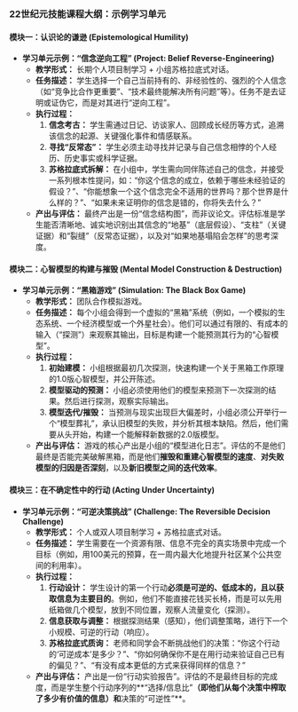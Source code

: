 ### 22世纪元技能课程大纲：示例学习单元

#### 模块一：认识论的谦逊 (Epistemological Humility)

*   **学习单元示例：“信念逆向工程” (Project: Belief Reverse-Engineering)**
    *   **教学形式：** 长期个人项目制学习 + 小组苏格拉底式对话。
    *   **任务描述：** 学生选择一个自己当前持有的、非经验性的、强烈的个人信念（如“竞争比合作更重要”、“技术最终能解决所有问题”等）。任务不是去证明或证伪它，而是对其进行“逆向工程”。
    *   **执行过程：**
        1.  **信念考古：** 学生需通过日记、访谈家人、回顾成长经历等方式，追溯该信念的起源、关键强化事件和情感联系。
        2.  **寻找“反常态”：** 学生必须主动寻找并记录与自己信念相悖的个人经历、历史事实或科学证据。
        3.  **苏格拉底式拆解：** 在小组中，学生需向同伴陈述自己的信念，并接受一系列根本性提问，如：“你这个信念的成立，依赖于哪些未经验证的假设？”、“你能想象一个这个信念完全不适用的世界吗？那个世界是什么样的？”、“如果未来证明你的信念是错的，你将失去什么？”
    *   **产出与评估：** 最终产出是一份“信念结构图”，而非议论文。评估标准是学生能否清晰地、诚实地识别出其信念的“地基”（底层假设）、“支柱”（关键证据）和“裂缝”（反常态证据），以及对“如果地基塌陷会怎样”的思考深度。

#### 模块二：心智模型的构建与摧毁 (Mental Model Construction & Destruction)

*   **学习单元示例：“黑箱游戏” (Simulation: The Black Box Game)**
    *   **教学形式：** 团队合作模拟游戏。
    *   **任务描述：** 每个小组会得到一个虚拟的“黑箱”系统（例如，一个模拟的生态系统、一个经济模型或一个外星社会）。他们可以通过有限的、有成本的输入（“探测”）来观察其输出，目标是构建一个能预测其行为的“心智模型”。
    *   **执行过程：**
        1.  **初始建模：** 小组根据最初几次探测，快速构建一个关于黑箱工作原理的1.0版心智模型，并公开陈述。
        2.  **模型驱动的预测：** 小组必须使用他们的模型来预测下一次探测的结果。然后进行探测，观察实际输出。
        3.  **模型迭代/摧毁：** 当预测与现实出现巨大偏差时，小组必须公开举行一个“模型葬礼”，承认旧模型的失败，并分析其根本缺陷。然后，他们需要从头开始，构建一个能解释新数据的2.0版模型。
    *   **产出与评估：** 游戏的核心产出是小组的“模型进化日志”。评估的不是他们最终是否能完美破解黑箱，而是他们**摧毁和重建心智模型的速度**、**对失败模型的归因是否深刻**，以及**新旧模型之间的迭代效率**。

#### 模块三：在不确定性中的行动 (Acting Under Uncertainty)

*   **学习单元示例：“可逆决策挑战” (Challenge: The Reversible Decision Challenge)**
    *   **教学形式：** 个人或双人项目制学习 + 苏格拉底式对话。
    *   **任务描述：** 学生需要在一个资源有限、信息不完全的真实场景中完成一个目标（例如，用100美元的预算，在一周内最大化地提升社区某个公共空间的利用率）。
    *   **执行过程：**
        1.  **行动设计：** 学生设计的第一个行动**必须是可逆的、低成本的，且以获取信息为主要目的**。例如，他们不能直接花钱买长椅，而是可以先用纸箱做几个模型，放到不同位置，观察人流量变化（探测）。
        2.  **信息获取与调整：** 根据探测结果（感知），他们调整策略，进行下一个小规模、可逆的行动（响应）。
        3.  **苏格拉底式质询：** 老师和同学会不断挑战他们的决策：“你这个行动的‘可逆成本’是多少？”、“你如何确保你不是在用行动来验证自己已有的偏见？”、“有没有成本更低的方式来获得同样的信息？”
    *   **产出与评估：** 产出是一份“行动实验报告”。评估的不是最终目标的完成度，而是学生整个行动序列的**“选择/信息比”**（即他们从每个决策中榨取了多少有价值的信息）和**决策的“可逆性”**。
